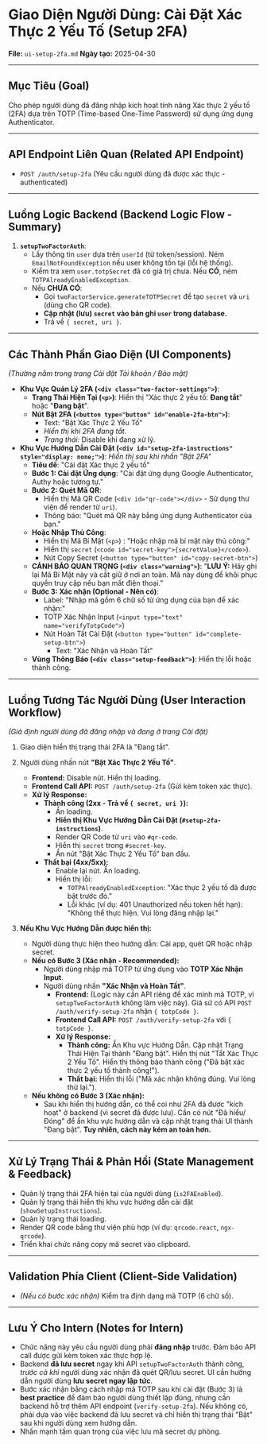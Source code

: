 # Giao Diện Người Dùng: Cài Đặt Xác Thực 2 Yếu Tố (Setup 2FA)

**File:** `ui-setup-2fa.md`
**Ngày tạo:** 2025-04-30

---

## Mục Tiêu (Goal)

Cho phép người dùng đã đăng nhập kích hoạt tính năng Xác thực 2 yếu tố (2FA) dựa trên TOTP (Time-based One-Time Password) sử dụng ứng dụng Authenticator.

---

## API Endpoint Liên Quan (Related API Endpoint)

* `POST /auth/setup-2fa` (Yêu cầu người dùng đã được xác thực - authenticated)

---

## Luồng Logic Backend (Backend Logic Flow - Summary)

1.  **`setupTwoFactorAuth`**:
    * Lấy thông tin `user` dựa trên `userId` (từ token/session). Ném `EmailNotFoundException` nếu user không tồn tại (lỗi hệ thống).
    * Kiểm tra xem `user.totpSecret` đã có giá trị chưa. Nếu **CÓ**, ném `TOTPAlreadyEnabledException`.
    * Nếu **CHƯA CÓ**:
        * Gọi `twoFactorService.generateTOTPSecret` để tạo `secret` và `uri` (dùng cho QR code).
        * **Cập nhật (lưu) `secret` vào bản ghi `user` trong database.**
        * Trả về `{ secret, uri }`.

---

## Các Thành Phần Giao Diện (UI Components)

*(Thường nằm trong trang Cài đặt Tài khoản / Bảo mật)*

* **Khu Vực Quản Lý 2FA (`<div class="two-factor-settings">`)**:
    * **Trạng Thái Hiện Tại (`<p>`)**: Hiển thị "Xác thực 2 yếu tố: **Đang tắt**" hoặc "**Đang bật**".
    * **Nút Bật 2FA (`<button type="button" id="enable-2fa-btn">`)**:
        * Text: "Bật Xác Thực 2 Yếu Tố"
        * *Hiển thị khi 2FA đang tắt.*
        * *Trạng thái:* Disable khi đang xử lý.
* **Khu Vực Hướng Dẫn Cài Đặt (`<div id="setup-2fa-instructions" style="display: none;">`)**: *Hiển thị sau khi nhấn "Bật 2FA"*
    * **Tiêu đề**: "Cài đặt Xác thực 2 yếu tố"
    * **Bước 1: Cài đặt Ứng dụng**: "Cài đặt ứng dụng Google Authenticator, Authy hoặc tương tự."
    * **Bước 2: Quét Mã QR**:
        * Hiển thị Mã QR Code (`<div id="qr-code"></div>` - Sử dụng thư viện để render từ `uri`).
        * Thông báo: "Quét mã QR này bằng ứng dụng Authenticator của bạn."
    * **Hoặc Nhập Thủ Công**:
        * Hiển thị Mã Bí Mật (`<p>`) : "Hoặc nhập mã bí mật này thủ công:"
        * Hiển thị `secret` (`<code id="secret-key">{secretValue}</code>`).
        * Nút Copy Secret (`<button type="button" id="copy-secret-btn">`)
    * **CẢNH BÁO QUAN TRỌNG (`<div class="warning">`)**: "**LƯU Ý:** Hãy ghi lại Mã Bí Mật này và cất giữ ở nơi an toàn. Mã này dùng để khôi phục quyền truy cập nếu bạn mất điện thoại."
    * **Bước 3: Xác nhận (Optional - Nên có)**:
        * Label: "Nhập mã gồm 6 chữ số từ ứng dụng của bạn để xác nhận:"
        * TOTP Xác Nhận Input (`<input type="text" name="verifyTotpCode">`)
        * Nút Hoàn Tất Cài Đặt (`<button type="button" id="complete-setup-btn">`)
            * Text: "Xác Nhận và Hoàn Tất"
    * **Vùng Thông Báo (`<div class="setup-feedback">`)**: Hiển thị lỗi hoặc thành công.

---

## Luồng Tương Tác Người Dùng (User Interaction Workflow)

*(Giả định người dùng đã đăng nhập và đang ở trang Cài đặt)*

1.  Giao diện hiển thị trạng thái 2FA là "Đang tắt".
2.  Người dùng nhấn nút **"Bật Xác Thực 2 Yếu Tố"**.
    * **Frontend:** Disable nút. Hiển thị loading.
    * **Frontend Call API:** `POST /auth/setup-2fa` (Gửi kèm token xác thực).
    * **Xử lý Response:**
        * **Thành công (2xx - Trả về `{ secret, uri }`):**
            * Ẩn loading.
            * **Hiển thị Khu Vực Hướng Dẫn Cài Đặt (`#setup-2fa-instructions`)**.
            * Render QR Code từ `uri` vào `#qr-code`.
            * Hiển thị `secret` trong `#secret-key`.
            * Ẩn nút "Bật Xác Thực 2 Yếu Tố" ban đầu.
        * **Thất bại (4xx/5xx):**
            * Enable lại nút. Ẩn loading.
            * Hiển thị lỗi:
                * `TOTPAlreadyEnabledException`: "Xác thực 2 yếu tố đã được bật trước đó."
                * Lỗi khác (ví dụ: 401 Unauthorized nếu token hết hạn): "Không thể thực hiện. Vui lòng đăng nhập lại."

3.  **Nếu Khu Vực Hướng Dẫn được hiển thị:**
    * Người dùng thực hiện theo hướng dẫn: Cài app, quét QR hoặc nhập secret.
    * **Nếu có Bước 3 (Xác nhận - Recommended):**
        * Người dùng nhập mã TOTP từ ứng dụng vào **TOTP Xác Nhận Input**.
        * Người dùng nhấn **"Xác Nhận và Hoàn Tất"**.
            * **Frontend:** (Logic này cần API riêng để xác minh mã TOTP, vì `setupTwoFactorAuth` không làm việc này). Giả sử có API `POST /auth/verify-setup-2fa` nhận `{ totpCode }`.
            * **Frontend Call API:** `POST /auth/verify-setup-2fa` với `{ totpCode }`.
            * **Xử lý Response:**
                * **Thành công:** Ẩn Khu vực Hướng Dẫn. Cập nhật Trạng Thái Hiện Tại thành "Đang bật". Hiển thị nút "Tắt Xác Thực 2 Yếu Tố". Hiển thị thông báo thành công ("Đã bật xác thực 2 yếu tố thành công!").
                * **Thất bại:** Hiển thị lỗi ("Mã xác nhận không đúng. Vui lòng thử lại.").
    * **Nếu không có Bước 3 (Xác nhận):**
        * Sau khi hiển thị hướng dẫn, có thể coi như 2FA đã được "kích hoạt" ở backend (vì secret đã được lưu). Cần có nút "Đã hiểu/Đóng" để ẩn khu vực hướng dẫn và cập nhật trạng thái UI thành "Đang bật". **Tuy nhiên, cách này kém an toàn hơn.**

---

## Xử Lý Trạng Thái & Phản Hồi (State Management & Feedback)

* Quản lý trạng thái 2FA hiện tại của người dùng (`is2FAEnabled`).
* Quản lý trạng thái hiển thị khu vực hướng dẫn cài đặt (`showSetupInstructions`).
* Quản lý trạng thái loading.
* Render QR code bằng thư viện phù hợp (ví dụ: `qrcode.react`, `ngx-qrcode`).
* Triển khai chức năng copy mã secret vào clipboard.

---

## Validation Phía Client (Client-Side Validation)

* *(Nếu có bước xác nhận)* Kiểm tra định dạng mã TOTP (6 chữ số).

---

## Lưu Ý Cho Intern (Notes for Intern)

* Chức năng này yêu cầu người dùng phải **đăng nhập** trước. Đảm bảo API call được gửi kèm token xác thực hợp lệ.
* Backend **đã lưu secret** ngay khi API `setupTwoFactorAuth` thành công, *trước cả khi* người dùng xác nhận đã quét QR/lưu secret. UI cần hướng dẫn người dùng **lưu secret ngay lập tức**.
* Bước xác nhận bằng cách nhập mã TOTP sau khi cài đặt (Bước 3) là **best practice** để đảm bảo người dùng thiết lập đúng, nhưng cần backend hỗ trợ thêm API endpoint (`verify-setup-2fa`). Nếu không có, phải dựa vào việc backend đã lưu secret và chỉ hiển thị trạng thái "Bật" sau khi người dùng xem hướng dẫn.
* Nhấn mạnh tầm quan trọng của việc lưu mã secret dự phòng.